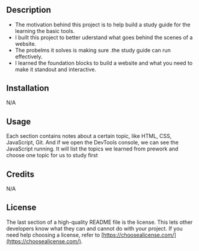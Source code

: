 # <Prework Study Guide Webpage>

## Description

- The motivation behind this project is to help build a study guide for the learning the basic tools.
- I built this project to better uderstand what goes behind the scenes of a website.
- The probelms it solves is making sure .the study guide can run effectively.
- I learned the foundation blocks to build a website and what you need to make it standout and interactive.


## Installation

N/A


## Usage

Each section contains notes about a certain topic, like HTML, CSS, JavaScript, Git. And if we open the DevTools console, we can see the JavaScript running. It will list the topics we learned from prework and choose one topic for us to study first



## Credits

N/A

## License

The last section of a high-quality README file is the license. This lets other developers know what they can and cannot do with your project. If you need help choosing a license, refer to [https://choosealicense.com/](https://choosealicense.com/).

